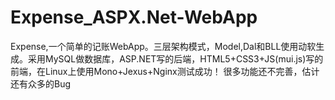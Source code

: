 # Expense_ASPX.Net-WebApp
Expense,一个简单的记账WebApp。三层架构模式，Model,Dal和BLL使用动软生成。采用MySQL做数据库，ASP.NET写的后端，HTML5+CSS3+JS(mui.js)写的前端，在Linux上使用Mono+Jexus+Nginx测试成功！ 很多功能还不完善，估计还有众多的Bug
